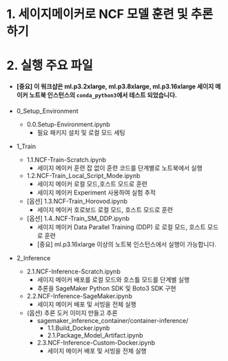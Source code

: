# 1. 세이지메이커로 NCF 모델 훈련 및 추론 하기


# 2. 실행 주요 파일 
- #### [중요] 이 워크샵은 ml.p3.2xlarge, ml.p3.8xlarge, ml.p3.16xlarge 세이지 메이커 노트북 인스턴스의 `conda_python3`에서 테스트 되었습니다.


- 0_Setup_Environment
    - 0.0.Setup-Environment.ipynb
        - 필요 패키지 설치 및 로컬 모드 세팅
- 1_Train
    - 1.1.NCF-Train-Scratch.ipynb
        - 세이지 메이커 훈련 잡 없이 훈련 코드를 단계별로 노트북에서 실행
    - 1.2.NCF-Train_Local_Script_Mode.ipynb 
        - 세이지 메이커 로컬 모드,호스트 모드로 훈련 
        - 세이지 메이커 Experiment 사용하여 실험 추적        
    - [옵션] 1.3.NCF-Train_Horovod.ipynb
        - 세이지 메이커 호로보드 로컬 모드, 호스트 모드로 훈련 
    - [옵션] 1.4..NCF-Train_SM_DDP.ipynb
        - 세이지 메이커 Data Parallel Training (DDP) 로 로컬 모드, 호스트 모드로 훈련 
        - [중요] ml.p3.16xlarge 이상의 노트북 인스턴스에서 실행이 가능합니다.
- 2_Inference
    - 2.1.NCF-Inference-Scratch.ipynb
        - 세이지 메이커 배포를 로컬 모드와 호스틀 모드를 단계별 실행
        - 추론을 SageMaker Python SDK 및  Boto3 SDK  구현
    - 2.2.NCF-Inference-SageMaker.ipynb
        - 세이지 메이커 배포 및 서빙을 전체 실행
    * (옵션) 추론 도커 이미지 만들고 추론
        * sagemaker_inference_container/container-inference/
            * 1.1.Build_Docker.ipynb
            * 2.1.Package_Model_Artifact.ipynb
        * 2.3.NCF-Inference-Custom-Docker.ipynb
            * 세이지 메이커 배포 및 서빙을 전체 실행

